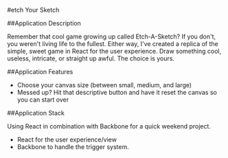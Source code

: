 #etch Your Sketch

##Application Description

Remember that cool game growing up called Etch-A-Sketch? If you don't, you weren't
living life to the fullest. Either way, I've created a replica of the simple,
sweet game in React for the user experience. Draw something cool, useless, intricate, 
or straight up awful. The choice is yours. 

##Application Features

- Choose your canvas size (between small, medium, and large)
- Messed up? Hit that descriptive button and have it reset the canvas so you can start over

##Application Stack

Using React in combination with Backbone for a quick weekend project.

- React for the user experience/view
- Backbone to handle the trigger system.

